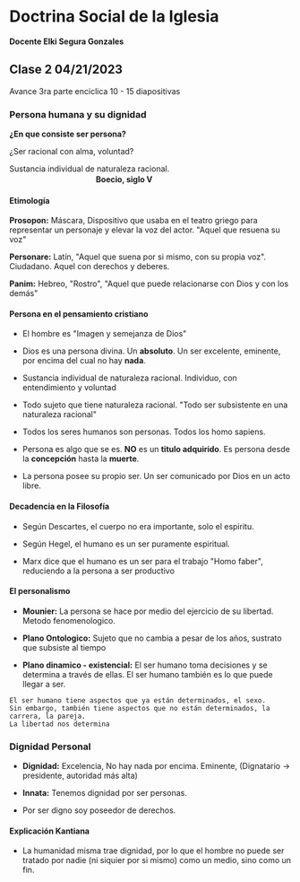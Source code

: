 # Doctrina Social de la Iglesia 
**Docente Elki Segura Gonzales**

## Clase 2 04/21/2023

Avance 3ra parte enciclica 
10 - 15 diapositivas 

### Persona humana y su dignidad

**¿En que consiste ser persona?** 

¿Ser racional con alma, voluntad?

Sustancia individual de naturaleza racional.  
ㅤㅤㅤㅤㅤㅤㅤㅤㅤㅤㅤㅤ**Boecio, siglo V**

#### Etimología 

**Prosopon:** Máscara, Dispositivo que usaba en el teatro griego para representar un personaje y elevar la voz del actor.
"Aquel que resuena su voz"

**Personare:** Latín, "Aquel que suena por si mismo, con su propia voz". Ciudadano. Aquel con derechos y deberes. 

**Panim:** Hebreo, "Rostro", "Aquel que puede relacionarse con Dios y con los demás"

#### Persona en el pensamiento cristiano 

* El hombre es "Imagen y semejanza de Dios"

* Dios es una persona divina. Un **absoluto**. Un ser excelente, eminente, por encima del cual no hay **nada**. 

* Sustancia individual de naturaleza racional. Individuo, con entendimiento y voluntad

* Todo sujeto que tiene naturaleza racional. "Todo ser subsistente en una naturaleza racional"

* Todos los seres humanos son personas. Todos los homo sapiens. 

* Persona es algo que se es. **NO** es un **titulo adquirido**. Es persona desde la **concepción** hasta la **muerte**. 

* La persona posee su propio ser. Un ser comunicado por Dios en un acto libre. 

#### Decadencia en la Filosofía 

* Según Descartes, el cuerpo no era importante, solo el espiritu.

* Según Hegel, el humano es un ser puramente espiritual. 

* Marx dice que el humano es un ser para el trabajo "Homo faber", reduciendo a la persona a ser productivo

#### El personalismo

* **Mounier:** La persona se hace por medio del ejercicio de su libertad. Metodo fenomenologico.

* **Plano Ontologico:** Sujeto que no cambia a pesar de los años, sustrato que subsiste al tiempo

* **Plano dinamico - existencial:** El ser humano toma decisiones y se determina a través de ellas. El ser humano también es lo que puede llegar a ser.

```
El ser humano tiene aspectos que ya están determinados, el sexo. 
Sin embargo, también tiene aspectos que no están determinados, la carrera, la pareja. 
La libertad nos determina
```


### Dignidad Personal

* **Dignidad:** Excelencia, No hay nada por encima. Eminente, (Dignatario -> presidente, autoridad más alta)

* **Innata:** Tenemos dignidad por ser personas.

* Por ser digno soy poseedor de derechos. 

#### Explicación Kantiana

* La humanidad misma trae dignidad, por lo que el hombre no puede ser tratado por nadie (ni siquier por si mismo) como un medio, sino como un fin. 






